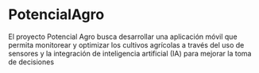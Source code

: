 # PotencialAgro
El proyecto Potencial Agro busca desarrollar una aplicación móvil que permita monitorear y optimizar los cultivos agrícolas a través del uso de sensores y la integración de inteligencia artificial (IA) para mejorar la toma de decisiones
